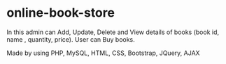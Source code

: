 # online-book-store
In this admin can Add, Update, Delete and View details of books (book id, name , quantity, price). User can Buy books.

Made by using PHP, MySQL, HTML, CSS, Bootstrap, JQuery, AJAX
